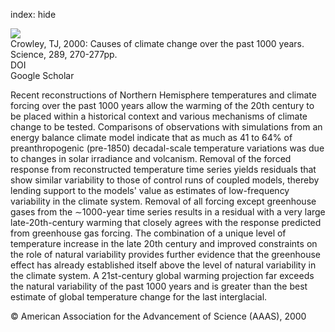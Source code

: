 index: hide

<div class="Citation">
    <div class="Citation-thumb CitationThumb-linked"  data-href="https://doi.org/10.1126/science.289.5477.270">
      <img src="https://static.claimspace.cloud/climate-study-static/refs/thumbs/13/Crowley_2000-thumb.png" />
    </div>

  <div class="Citation-body">
    <div class="Citation-text">Crowley, TJ, 2000: Causes of climate change over the past 1000 years. <span class="Article-journal">Science, </span><span class="Article-volume">289, </span>270-277pp.</div>
    <div class="Citation-links">
      <div class="CitationLink" data-href="https://doi.org/10.1126/science.289.5477.270">
        <div class="CitationLink-icon CitationLink-Doi"></div>
        <div class="CitationLink-text">DOI</div>
      </div>
      <div class="CitationLink" data-href="https://scholar.google.com/scholar?q=10.1126/science.289.5477.270">
        <div class="CitationLink-icon CitationLink-Scholar"></div>
        <div class="CitationLink-text">Google Scholar</div>
      </div>
    </div>
  </div>
</div>

Recent reconstructions of Northern Hemisphere temperatures and climate forcing over the past 1000 years allow the warming of the 20th century to be placed within a historical context and various mechanisms of climate change to be tested. Comparisons of observations with simulations from an energy balance climate model indicate that as much as 41 to 64% of preanthropogenic (pre-1850) decadal-scale temperature variations was due to changes in solar irradiance and volcanism. Removal of the forced response from reconstructed temperature time series yields residuals that show similar variability to those of control runs of coupled models, thereby lending support to the models' value as estimates of low-frequency variability in the climate system. Removal of all forcing except greenhouse gases from the ∼1000-year time series results in a residual with a very large late-20th-century warming that closely agrees with the response predicted from greenhouse gas forcing. The combination of a unique level of temperature increase in the late 20th century and improved constraints on the role of natural variability provides further evidence that the greenhouse effect has already established itself above the level of natural variability in the climate system. A 21st-century global warming projection far exceeds the natural variability of the past 1000 years and is greater than the best estimate of global temperature change for the last interglacial.

<div class="Citation-copy">
&copy; American Association for the Advancement of Science (AAAS), 2000
</div>